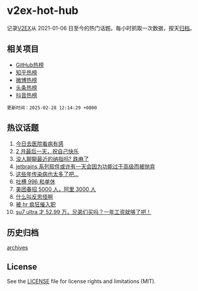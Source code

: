 # v2ex-hot-hub

 记录[V2EX](https://www.v2ex.com/)从 2021-01-06 日至今的热门话题。每小时抓取一次数据，按天[归档](archives)。
 
 ## 相关项目

- [GitHub热榜](https://github.com/lonnyzhang423/github-hot-hub)
- [知乎热榜](https://github.com/lonnyzhang423/zhihu-hot-hub)
- [微博热榜](https://github.com/lonnyzhang423/weibo-hot-hub)
- [头条热榜](https://github.com/lonnyzhang423/toutiao-hot-hub)
- [抖音热榜](https://github.com/lonnyzhang423/douyin-hot-hub)


 `更新时间：2025-02-28 12:14:29 +0800`

## 热议话题

1. [今日去医院看病有感](https://www.v2ex.com/t/1114734)
1. [2 月最后一天，祝自己快乐](https://www.v2ex.com/t/1114780)
1. [没人聊聊最近的纳指吗? 跌麻了](https://www.v2ex.com/t/1114779)
1. [jetbrains 系列软件或许有一天会因为功能过于高级而被抛弃](https://www.v2ex.com/t/1114603)
1. [这些年传染病也太多了吧...](https://www.v2ex.com/t/1114777)
1. [吐槽 996 和单休](https://www.v2ex.com/t/1114601)
1. [美团春招 5000 人，阿里 3000 人](https://www.v2ex.com/t/1114639)
1. [什么叫反思怪啊](https://www.v2ex.com/t/1114606)
1. [被 hr 疯狂催入职](https://www.v2ex.com/t/1114790)
1. [su7 ultra 才 52.99 万，兄弟们买吗？一年工资就够了吧！](https://www.v2ex.com/t/1114733)

## 历史归档

[archives](archives)

## License

See the [LICENSE](LICENSE) file for license rights and limitations (MIT).
